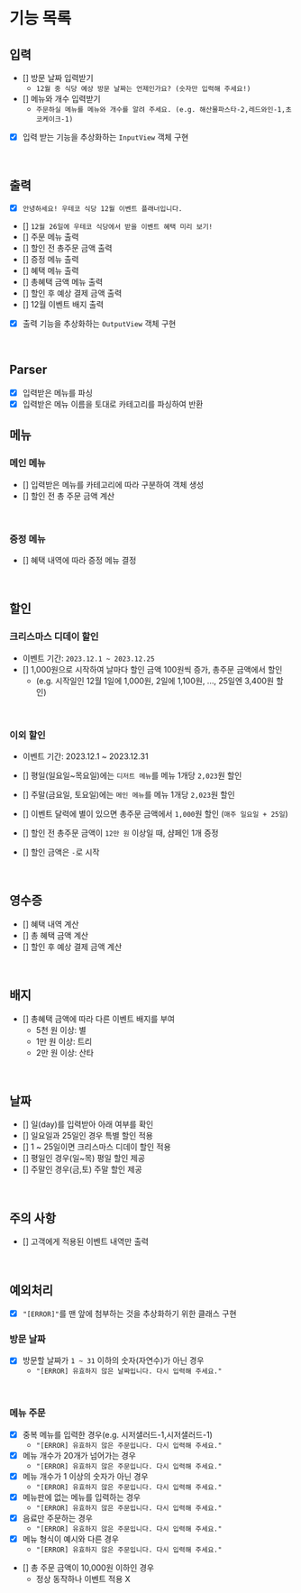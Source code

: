 # 기능 목록

## 입력

- [] 방문 날짜 입력받기
  - `12월 중 식당 예상 방문 날짜는 언제인가요? (숫자만 입력해 주세요!)`
- [] 메뉴와 개수 입력받기
  - `주문하실 메뉴를 메뉴와 개수를 알려 주세요. (e.g. 해산물파스타-2,레드와인-1,초코케이크-1)`
- [x] 입력 받는 기능을 추상화하는 `InputView` 객체 구현

<br/>

## 출력

- [x] `안녕하세요! 우테코 식당 12월 이벤트 플래너입니다.`
- [] `12월 26일에 우테코 식당에서 받을 이벤트 혜택 미리 보기!`
- [] 주문 메뉴 출력
- [] 할인 전 총주문 금액 출력
- [] 증정 메뉴 출력
- [] 혜택 메뉴 출력
- [] 총혜택 금액 메뉴 출력
- [] 할인 후 예상 결제 금액 출력
- [] 12월 이벤트 배지 출력
- [x] 출력 기능을 추상화하는 `OutputView` 객체 구현

<br/>

## Parser

- [x] 입력받은 메뉴를 파싱
- [x] 입력받은 메뉴 이름을 토대로 카테고리를 파싱하여 반환

## 메뉴

### 메인 메뉴

- [] 입력받은 메뉴를 카테고리에 따라 구분하여 객체 생성
- [] 할인 전 총 주문 금액 계산

<br/>

### 증정 메뉴

- [] 혜택 내역에 따라 증정 메뉴 결정

<br/>

## 할인

### 크리스마스 디데이 할인

- 이벤트 기간: `2023.12.1 ~ 2023.12.25`
- [] 1,000원으로 시작하여 날마다 할인 금액 100원씩 증가, 총주문 금액에서 할인
  - (e.g. 시작일인 12월 1일에 1,000원, 2일에 1,100원, ..., 25일엔 3,400원 할인)

<br/>

### 이외 할인

- 이벤트 기간: 2023.12.1 ~ 2023.12.31

- [] 평일(일요일~목요일)에는 `디저트 메뉴`를 메뉴 1개당 `2,023`원 할인
- [] 주말(금요일, 토요일)에는 `메인 메뉴`를 메뉴 1개당 `2,023`원 할인
- [] 이벤트 달력에 별이 있으면 총주문 금액에서 `1,000`원 할인 (`매주 일요일 + 25일`)
- [] 할인 전 총주문 금액이 `12만 원` 이상일 때, 샴페인 1개 증정
- [] 할인 금액은 `-`로 시작

<br/>

## 영수증

- [] 혜택 내역 계산
- [] 총 혜택 금액 계산
- [] 할인 후 예상 결제 금액 계산

<br/>

## 배지

- [] 총혜택 금액에 따라 다른 이벤트 배지를 부여
  - 5천 원 이상: 별
  - 1만 원 이상: 트리
  - 2만 원 이상: 산타

<br/>

## 날짜

- [] 일(day)를 입력받아 아래 여부를 확인
- [] 일요일과 25일인 경우 특별 할인 적용
- [] 1 ~ 25일이면 크리스마스 디데이 할인 적용
- [] 평일인 경우(일~목) 평일 할인 제공
- [] 주말인 경우(금,토) 주말 할인 제공

<br/>

## 주의 사항

- [] 고객에게 적용된 이벤트 내역만 출력

<br/>

## 예외처리

- [x] `"[ERROR]"`를 맨 앞에 첨부하는 것을 추상화하기 위한 클래스 구현

### 방문 날짜

- [x] 방문할 날짜가 `1 ~ 31` 이하의 숫자(자연수)가 아닌 경우
  - `"[ERROR] 유효하지 않은 날짜입니다. 다시 입력해 주세요."`

<br/>

### 메뉴 주문

- [x] 중복 메뉴를 입력한 경우(e.g. 시저샐러드-1,시저샐러드-1)
  - `"[ERROR] 유효하지 않은 주문입니다. 다시 입력해 주세요."`
- [x] 메뉴 개수가 20개가 넘어가는 경우
  - `"[ERROR] 유효하지 않은 주문입니다. 다시 입력해 주세요."`
- [x] 메뉴 개수가 1 이상의 숫자가 아닌 경우
  - `"[ERROR] 유효하지 않은 주문입니다. 다시 입력해 주세요."`
- [x] 메뉴판에 없는 메뉴를 입력하는 경우
  - `"[ERROR] 유효하지 않은 주문입니다. 다시 입력해 주세요."`
- [x] 음료만 주문하는 경우
  - `"[ERROR] 유효하지 않은 주문입니다. 다시 입력해 주세요."`
- [x] 메뉴 형식이 예시와 다른 경우
  - `"[ERROR] 유효하지 않은 주문입니다. 다시 입력해 주세요."`
- [] 총 주문 금액이 10,000원 이하인 경우
  - 정상 동작하나 이벤트 적용 X
